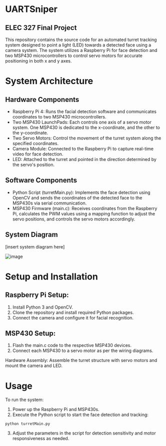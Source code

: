 # UARTSniper
## ELEC 327 Final Project

This repository contains the source code for an automated turret tracking system designed to point a light (LED) towards a detected face using a camera system. The system utilizes a Raspberry Pi for face detection and two MSP430 microcontrollers to control servo motors for accurate positioning in both x and y axes.

# System Architecture

## Hardware Components
- Raspberry Pi 4: Runs the facial detection software and communicates coordinates to two MSP430 microcontrollers.
- Two MSP430 LaunchPads: Each controls one axis of a servo motor system. One MSP430 is dedicated to the x-coordinate, and the other to the y-coordinate.
- Two Servo Motors: Control the movement of the turret system along the specified coordinates.
- Camera Module: Connected to the Raspberry Pi to capture real-time video for face detection.
- LED: Attached to the turret and pointed in the direction determined by the servo's position.

## Software Components
- Python Script (turretMain.py): Implements the face detection using OpenCV and sends the coordinates of the detected face to the MSP430s via serial communication.
- MSP430 Firmware (main.c): Receives coordinates from the Raspberry Pi, calculates the PWM values using a mapping function to adjust the servo positions, and controls the servo motors accordingly.

## System Diagram
[insert system diagram here]

![image](https://github.com/at0827/UARTSniper/assets/31556111/6192f17a-cc98-4ac6-9e07-f1050f5bc3d5)


# Setup and Installation

## Raspberry Pi Setup:
1. Install Python 3 and OpenCV.
2. Clone the repository and install required Python packages.
3. Connect the camera and configure it for facial recognition.

## MSP430 Setup:
1. Flash the main.c code to the respective MSP430 devices.
2. Connect each MSP430 to a servo motor as per the wiring diagrams.

Hardware Assembly:
Assemble the turret structure with servo motors and mount the camera and LED.

# Usage

To run the system:

1. Power up the Raspberry Pi and MSP430s.
2. Execute the Python script to start the face detection and tracking:

```
python turretMain.py
```

3. Adjust the parameters in the script for detection sensitivity and motor responsiveness as needed.
